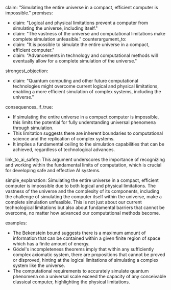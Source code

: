 claim: "Simulating the entire universe in a compact, efficient computer is impossible."
premises:
  - claim: "Logical and physical limitations prevent a computer from simulating the universe, including itself."
  - claim: "The vastness of the universe and computational limitations make complete simulation unfeasible."
counterargument_to:
  - claim: "It is possible to simulate the entire universe in a compact, efficient computer."
  - claim: "Advancements in technology and computational methods will eventually allow for a complete simulation of the universe."

strongest_objection:
  - claim: "Quantum computing and other future computational technologies might overcome current logical and physical limitations, enabling a more efficient simulation of complex systems, including the universe."

consequences_if_true:
  - If simulating the entire universe in a compact computer is impossible, this limits the potential for fully understanding universal phenomena through simulation.
  - This limitation suggests there are inherent boundaries to computational science and the replication of complex systems.
  - It implies a fundamental ceiling to the simulation capabilities that can be achieved, regardless of technological advances.

link_to_ai_safety: This argument underscores the importance of recognizing and working within the fundamental limits of computation, which is crucial for developing safe and effective AI systems.

simple_explanation: Simulating the entire universe in a compact, efficient computer is impossible due to both logical and physical limitations. The vastness of the universe and the complexity of its components, including the challenge of simulating the computer itself within the universe, make a complete simulation unfeasible. This is not just about our current technological limitations but also about fundamental barriers that cannot be overcome, no matter how advanced our computational methods become.

examples:
  - The Bekenstein bound suggests there is a maximum amount of information that can be contained within a given finite region of space which has a finite amount of energy.
  - Gödel's incompleteness theorems imply that within any sufficiently complex axiomatic system, there are propositions that cannot be proved or disproved, hinting at the logical limitations of simulating a complex system like the universe.
  - The computational requirements to accurately simulate quantum phenomena on a universal scale exceed the capacity of any conceivable classical computer, highlighting the physical limitations.